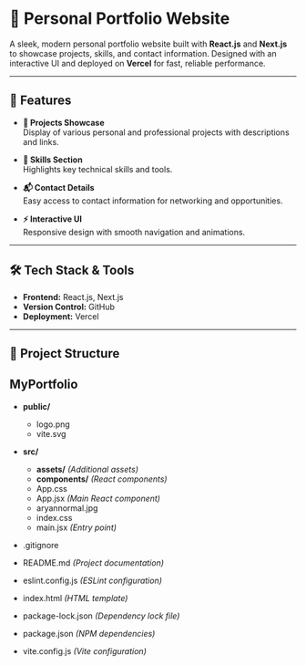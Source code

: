 # 🌟 Personal Portfolio Website

A sleek, modern personal portfolio website built with **React.js** and **Next.js** to showcase projects, skills, and contact information. Designed with an interactive UI and deployed on **Vercel** for fast, reliable performance.

---

## 🚀 Features

- **📁 Projects Showcase**  
  Display of various personal and professional projects with descriptions and links.

- **💼 Skills Section**  
  Highlights key technical skills and tools.

- **📬 Contact Details**  
  Easy access to contact information for networking and opportunities.

- **⚡ Interactive UI**  
  Responsive design with smooth navigation and animations.

---

## 🛠️ Tech Stack & Tools

- **Frontend:** React.js, Next.js  
- **Version Control:** GitHub  
- **Deployment:** Vercel  

---

## 📂 Project Structure

## MyPortfolio

- **public/**
  - logo.png
  - vite.svg

- **src/**
  - **assets/** *(Additional assets)*
  - **components/** *(React components)*
  - App.css
  - App.jsx *(Main React component)*
  - aryannormal.jpg
  - index.css
  - main.jsx *(Entry point)*

- .gitignore
- README.md *(Project documentation)*
- eslint.config.js *(ESLint configuration)*
- index.html *(HTML template)*
- package-lock.json *(Dependency lock file)*
- package.json *(NPM dependencies)*
- vite.config.js *(Vite configuration)*
